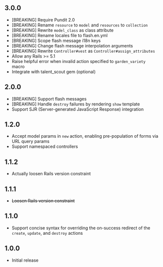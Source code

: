## 3.0.0

* [BREAKING] Require Pundit 2.0
* [BREAKING] Rename `resource` to `model` and `resources` to `collection`
* [BREAKING] Rewrite `model_class` as class attribute
* [BREAKING] Rename locales file to flash.en.yml
* [BREAKING] Scope flash message i18n keys
* [BREAKING] Change flash message interpolation arguments
* [BREAKING] Rewrite `Controller#vest` as `Controller#assign_attributes`
* Allow any Rails >= 5.1
* Raise helpful error when invalid action specified to `garden_variety`
  macro
* Integrate with talent_scout gem (optional)


## 2.0.0

* [BREAKING] Support flash messages
* [BREAKING] Handle `destroy` failures by rendering `show` template
* Support SJR (Server-generated JavaScript Response) integration


## 1.2.0

* Accept model params in `new` action, enabling pre-population of forms
  via URL query params
* Support namespaced controllers


## 1.1.2

* Actually loosen Rails version constraint


## 1.1.1

* ~~Loosen Rails version constraint~~


## 1.1.0

* Support concise syntax for overriding the on-success redirect of the
  `create`, `update`, and `destroy` actions


## 1.0.0

* Initial release

